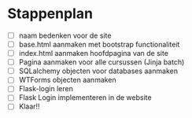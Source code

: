 # Stappenplan

- [ ] naam bedenken voor de site
- [ ] base.html aanmaken met bootstrap functionaliteit
- [ ] index.html aanmaken hoofdpagina van de site
- [ ] Pagina aanmaken voor alle cursussen (Jinja batch)
- [ ] SQLalchemy objecten voor databases aanmaken
- [ ] WTForms objecten aanmaken
- [ ] Flask-login leren
- [ ] Flask Login implementeren in de website
- [ ] Klaar!!